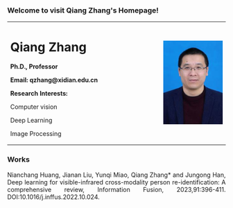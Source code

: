 ### Welcome to visit Qiang Zhang's Homepage!
<table>
  <tr>
   <td width="70%">
    <h1> Qiang Zhang </h1>
    <p><b> Ph.D., Professor </b></p>
    <p><b> Email: qzhang@xidian.edu.cn </b></p> 
    <p> <b> Research Interests: </b> </p>
    <p> Computer vision </p>  
    <p> Deep Learning</p>  
    <p> Image Processing</p>      
   </td>
    <td width="30%">
      <img src="/Qiang_Zhang.jpg" width="100%">
   </td>
  </tr>  
</table> 

### Works

<div style="text-align:justify;text-justify:inter-ideograph">Nianchang Huang, Jianan Liu, Yunqi Miao, Qiang Zhang* and Jungong Han, Deep learning for visible-infrared cross-modality person re-identification: A comprehensive review, Information Fusion, 2023,91:396-411. DOI:10.1016/j.inffus.2022.10.024.</div>



</div>
</ul>	

	
